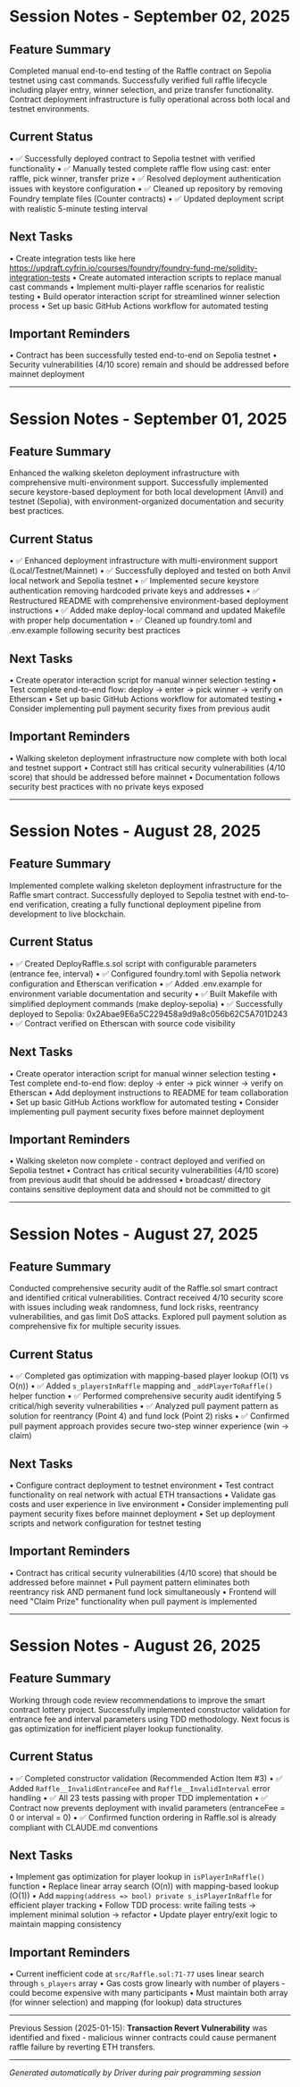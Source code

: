 # Session Notes - September 02, 2025

## Feature Summary

Completed manual end-to-end testing of the Raffle contract on Sepolia testnet using cast commands. Successfully verified full raffle lifecycle including player entry, winner selection, and prize transfer functionality. Contract deployment infrastructure is fully operational across both local and testnet environments.

## Current Status

• ✅ Successfully deployed contract to Sepolia testnet with verified functionality
• ✅ Manually tested complete raffle flow using cast: enter raffle, pick winner, transfer prize
• ✅ Resolved deployment authentication issues with keystore configuration
• ✅ Cleaned up repository by removing Foundry template files (Counter contracts)
• ✅ Updated deployment script with realistic 5-minute testing interval

## Next Tasks

• Create integration tests like here https://updraft.cyfrin.io/courses/foundry/foundry-fund-me/solidity-integration-tests
• Create automated interaction scripts to replace manual cast commands
• Implement multi-player raffle scenarios for realistic testing
• Build operator interaction script for streamlined winner selection process
• Set up basic GitHub Actions workflow for automated testing

## Important Reminders

• Contract has been successfully tested end-to-end on Sepolia testnet
• Security vulnerabilities (4/10 score) remain and should be addressed before mainnet deployment

---

# Session Notes - September 01, 2025

## Feature Summary

Enhanced the walking skeleton deployment infrastructure with comprehensive multi-environment support. Successfully implemented secure keystore-based deployment for both local development (Anvil) and testnet (Sepolia), with environment-organized documentation and security best practices.

## Current Status

• ✅ Enhanced deployment infrastructure with multi-environment support (Local/Testnet/Mainnet)
• ✅ Successfully deployed and tested on both Anvil local network and Sepolia testnet
• ✅ Implemented secure keystore authentication removing hardcoded private keys and addresses
• ✅ Restructured README with comprehensive environment-based deployment instructions
• ✅ Added make deploy-local command and updated Makefile with proper help documentation
• ✅ Cleaned up foundry.toml and .env.example following security best practices

## Next Tasks

• Create operator interaction script for manual winner selection testing
• Test complete end-to-end flow: deploy → enter → pick winner → verify on Etherscan
• Set up basic GitHub Actions workflow for automated testing
• Consider implementing pull payment security fixes from previous audit

## Important Reminders

• Walking skeleton deployment infrastructure now complete with both local and testnet support
• Contract still has critical security vulnerabilities (4/10 score) that should be addressed before mainnet
• Documentation follows security best practices with no private keys exposed

---

# Session Notes - August 28, 2025

## Feature Summary

Implemented complete walking skeleton deployment infrastructure for the Raffle smart contract. Successfully deployed to Sepolia testnet with end-to-end verification, creating a fully functional deployment pipeline from development to live blockchain.

## Current Status

• ✅ Created DeployRaffle.s.sol script with configurable parameters (entrance fee, interval)
• ✅ Configured foundry.toml with Sepolia network configuration and Etherscan verification
• ✅ Added .env.example for environment variable documentation and security
• ✅ Built Makefile with simplified deployment commands (make deploy-sepolia)
• ✅ Successfully deployed to Sepolia: 0x2Abae9E6a5C229458a9d9a8c056b62C5A701D243
• ✅ Contract verified on Etherscan with source code visibility

## Next Tasks

• Create operator interaction script for manual winner selection testing
• Test complete end-to-end flow: deploy → enter → pick winner → verify on Etherscan
• Add deployment instructions to README for team collaboration
• Set up basic GitHub Actions workflow for automated testing
• Consider implementing pull payment security fixes before mainnet deployment

## Important Reminders

• Walking skeleton now complete - contract deployed and verified on Sepolia testnet
• Contract has critical security vulnerabilities (4/10 score) from previous audit that should be addressed
• broadcast/ directory contains sensitive deployment data and should not be committed to git

---

# Session Notes - August 27, 2025

## Feature Summary

Conducted comprehensive security audit of the Raffle.sol smart contract and identified critical vulnerabilities. Contract received 4/10 security score with issues including weak randomness, fund lock risks, reentrancy vulnerabilities, and gas limit DoS attacks. Explored pull payment solution as comprehensive fix for multiple security issues.

## Current Status

• ✅ Completed gas optimization with mapping-based player lookup (O(1) vs O(n))
• ✅ Added `s_playersInRaffle` mapping and `_addPlayerToRaffle()` helper function
• ✅ Performed comprehensive security audit identifying 5 critical/high severity vulnerabilities
• ✅ Analyzed pull payment pattern as solution for reentrancy (Point 4) and fund lock (Point 2) risks
• ✅ Confirmed pull payment approach provides secure two-step winner experience (win → claim)

## Next Tasks

• Configure contract deployment to testnet environment
• Test contract functionality on real network with actual ETH transactions
• Validate gas costs and user experience in live environment
• Consider implementing pull payment security fixes before mainnet deployment
• Set up deployment scripts and network configuration for testnet testing

## Important Reminders

• Contract has critical security vulnerabilities (4/10 score) that should be addressed before mainnet
• Pull payment pattern eliminates both reentrancy risk AND permanent fund lock simultaneously
• Frontend will need "Claim Prize" functionality when pull payment is implemented

---

# Session Notes - August 26, 2025

## Feature Summary

Working through code review recommendations to improve the smart contract lottery project. Successfully implemented constructor validation for entrance fee and interval parameters using TDD methodology. Next focus is gas optimization for inefficient player lookup functionality.

## Current Status

• ✅ Completed constructor validation (Recommended Action Item #3)
• ✅ Added `Raffle__InvalidEntranceFee` and `Raffle__InvalidInterval` error handling
• ✅ All 23 tests passing with proper TDD implementation
• ✅ Contract now prevents deployment with invalid parameters (entranceFee = 0 or interval = 0)
• ✅ Confirmed function ordering in Raffle.sol is already compliant with CLAUDE.md conventions

## Next Tasks

• Implement gas optimization for player lookup in `isPlayerInRaffle()` function
• Replace linear array search (O(n)) with mapping-based lookup (O(1))
• Add `mapping(address => bool) private s_isPlayerInRaffle` for efficient player tracking
• Follow TDD process: write failing tests → implement minimal solution → refactor
• Update player entry/exit logic to maintain mapping consistency

## Important Reminders

• Current inefficient code at `src/Raffle.sol:71-77` uses linear search through `s_players` array
• Gas costs grow linearly with number of players - could become expensive with many participants
• Must maintain both array (for winner selection) and mapping (for lookup) data structures

---

Previous Session (2025-01-15):
**Transaction Revert Vulnerability** was identified and fixed - malicious winner contracts could cause permanent raffle failure by reverting ETH transfers.

---

_Generated automatically by Driver during pair programming session_

